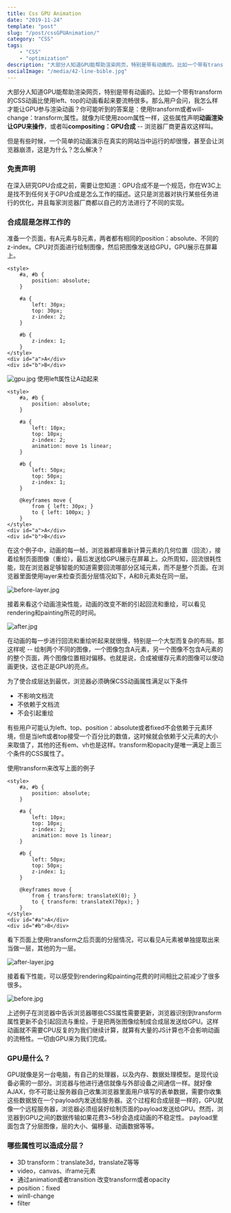 ```yaml
---
title: Css GPU Animation
date: "2019-11-24"
template: "post"
slug: "/post/cssGPUAnimation/"
category: "CSS"
tags: 
    - "CSS"
    - "optimization"
description: "大部分人知道GPU能帮助渲染网页，特别是带有动画的。比如一个带有transform的CSS动画比使用left、top的动画看起来要流畅很多。那么用户会问，我怎么样才能让GPU参与渲染动画？你可能听到的答案是：使用transform或者will-change：transform;属性。"
socialImage: "/media/42-line-bible.jpg"
---
```

大部分人知道GPU能帮助渲染网页，特别是带有动画的。比如一个带有transform的CSS动画比使用left、top的动画看起来要流畅很多。那么用户会问，我怎么样才能让GPU参与渲染动画？你可能听到的答案是：使用transform或者will-change：transform;属性。就像为IE使用zoom属性一样，这些属性声明**动画渲染让GPU来操作**，或者叫**compositing：GPU合成** -- 浏览器厂商更喜欢这样叫。   

但是有些时候，一个简单的动画演示在真实的网站当中运行的却很慢，甚至会让浏览器崩溃，这是为什么？怎么解决？
### 免责声明
在深入研究GPU合成之前，需要让您知道：GPU合成不是一个规范，你在W3C上是找不到任何关于GPU合成是怎么工作的描述。这只是浏览器对执行某些任务进行的优化，并且每家浏览器厂商都以自己的方法进行了不同的实现。
### 合成层是怎样工作的
准备一个页面，有A元素与B元素，两者都有相同的position：absolute、不同的z-index。CPU对页面进行绘制图像，然后把图像发送给GPU，GPU展示在屏幕上。
```
<style>
    #a, #b {
        position: absolute;
    }

    #a {
        left: 30px;
        top: 30px;
        z-index: 2;
    }

    #b {
        z-index: 1;
    }
</style>
<div id="a">A</div>
<div id="b">B</div>

```
![gpu.jpg](/media/gpu.jpg)
使用left属性让A动起来
```
<style>
    #a, #b {
        position: absolute;
    }

    #a {
        left: 10px;
        top: 10px;
        z-index: 2;
        animation: move 1s linear;
    }

    #b {
        left: 50px;
        top: 50px;
        z-index: 1;
    }

    @keyframes move {
        from { left: 30px; }
        to { left: 100px; }
    }
</style>
<div id="a">A</div>
<div id="b">B</div>
```
在这个例子中，动画的每一帧，浏览器都得重新计算元素的几何位置（回流），接着绘制页面图像（重绘），最后发送给GPU展示在屏幕上。众所周知，回流很耗性能，现在浏览器足够智能的知道需要回流哪部分区域元素，而不是整个页面。在浏览器里面使用layer来检查页面分层情况如下，A和B元素处在同一层。

![before-layer.jpg](/media/before-layer.jpg)

接着来看这个动画渲染性能，动画的改变不断的引起回流和重绘，可以看见rendering和painting所花的时间。

![after.jpg](/media/after.jpg)

在动画的每一步进行回流和重绘听起来就很慢，特别是一个大型而复杂的布局。那这样呢 -- 绘制两个不同的图像，一个图像包含A元素，另一个图像不包含A元素的的整个页面，两个图像位置相对偏移。也就是说，合成被缓存元素的图像可以使动画更快，这也正是GPU的亮点。

为了使合成层达到最优，浏览器必须确保CSS动画属性满足以下条件  
* 不影响文档流
* 不依赖于文档流
* 不会引起重绘  

有些用户可能认为left、top、position：absolute或者fixed不会依赖于元素环境，但是当left或者top接受一个百分比的数值，这时候就会依赖于父元素的大小来取值了，其他的还有em、vh也是这样。transform和opacity是唯一满足上面三个条件的CSS属性了。   

使用transform来改写上面的例子
```
<style>
    #a, #b {
        position: absolute;
    }

    #a {
        left: 10px;
        top: 10px;
        z-index: 2;
        animation: move 1s linear;
    }

    #b {
        left: 50px;
        top: 50px;
        z-index: 1;
    }

    @keyframes move {
        from { transform: translateX(0); }
        to { transform: translateX(70px); }
    }
</style>
<div id="#a">A</div>
<div id="#b">B</div>

```
看下页面上使用transform之后页面的分层情况，可以看见A元素被单独提取出来当做一层，其他的为一层。

![after-layer.jpg](/media/after-layer.jpg)

接着看下性能，可以感受到rendering和painting花费的时间相比之前减少了很多很多。

![before.jpg](/media/before.jpg)

上述例子在浏览器中告诉浏览器哪些CSS属性需要更新，浏览器识别到transform属性更新不会引起回流与重绘，于是把两张图像绘制成合成层发送给GPU。这样动画就不需要CPU反复的为我们继续计算，就算有大量的JS计算也不会影响动画的流畅性。一切由GPU来为我们完成。

### GPU是什么？ 
GPU就像是另一台电脑，有自己的处理器，以及内存、数据处理模型。是现代设备必需的一部分。浏览器与他进行通信就像与外部设备之间通信一样。就好像AJAX，你不可能让服务器自己收集浏览器里面用户填写的表单数据，需要你收集这些数据放在一个payload内发送给服务器。这个过程和合成层是一样的，GPU就像一个远程服务器，浏览器必须组装好绘制页面的payload发送给GPU。然而，浏览器到GPU之间的数据传输如果花费3~5秒会造成动画的不稳定性。
payload里面包含了分层图像，层的大小、偏移量、动画数据等等。

### 哪些属性可以造成分层？
* 3D transform：translate3d，translateZ等等
* video，canvas、iframe元素
* 通过animation或者transition 改变transform或者opacity
* position：fixed
* winll-change
* filter